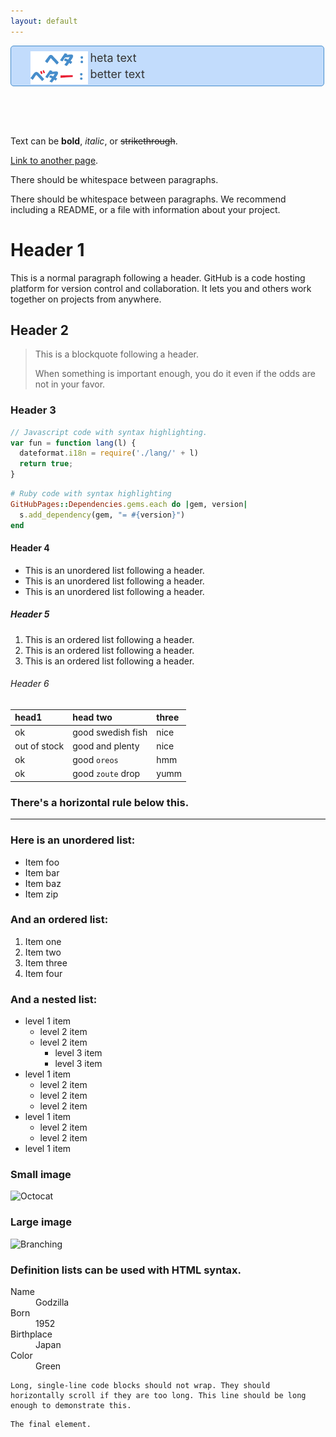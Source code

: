 ```yaml
---
layout: default
---
```


<style>
.bulletbox { 
	margin: 20 1% 20 1%; 
	width: 98%; 
	border: 1px solid #468dcb;  
	background-color:#c2dcfc; 
	border-radius: 5px; 
	font-size: 20px; 
	color: #333; 
	padding: 3px; 
}
.bulletdate { 
	position: absolute;
	bottom: 101%; 
	right: 5px; 
	font-size: 10px; 
	color: #c2dcfc;
}
.bulletline { 
	position: relative; 
	margin: 5px 0px 5px 25%; width: 74%; height: auto; 
	font-size: 18px; color: #333; 
}
.bulletlabel { display: block; position: absolute; right: 101%; width: 25%; top: 0px; height: auto;  }
</style>


<div class="bulletbox">
	<div class="bulletdate">2019/02/23</div>
	<div class="bulletline">
		<img class="bulletlabel" src="imgs/bulletheta.png"/>
		heta text
	</div>
	<div class="bulletline">
		<img class="bulletlabel" src="imgs/bulletbetter.png"/>
		better text
	</div>
</div>

<br><br><br>

Text can be **bold**, _italic_, or ~~strikethrough~~.

[Link to another page](./another-page.html).

There should be whitespace between paragraphs.

There should be whitespace between paragraphs. We recommend including a README, or a file with information about your project.

# Header 1

This is a normal paragraph following a header. GitHub is a code hosting platform for version control and collaboration. It lets you and others work together on projects from anywhere.

## Header 2

> This is a blockquote following a header.
>
> When something is important enough, you do it even if the odds are not in your favor.

### Header 3

```js
// Javascript code with syntax highlighting.
var fun = function lang(l) {
  dateformat.i18n = require('./lang/' + l)
  return true;
}
```

```ruby
# Ruby code with syntax highlighting
GitHubPages::Dependencies.gems.each do |gem, version|
  s.add_dependency(gem, "= #{version}")
end
```

#### Header 4

*   This is an unordered list following a header.
*   This is an unordered list following a header.
*   This is an unordered list following a header.

##### Header 5

1.  This is an ordered list following a header.
2.  This is an ordered list following a header.
3.  This is an ordered list following a header.

###### Header 6

| head1        | head two          | three |
|:-------------|:------------------|:------|
| ok           | good swedish fish | nice  |
| out of stock | good and plenty   | nice  |
| ok           | good `oreos`      | hmm   |
| ok           | good `zoute` drop | yumm  |

### There's a horizontal rule below this.

* * *

### Here is an unordered list:

*   Item foo
*   Item bar
*   Item baz
*   Item zip

### And an ordered list:

1.  Item one
1.  Item two
1.  Item three
1.  Item four

### And a nested list:

- level 1 item
  - level 2 item
  - level 2 item
    - level 3 item
    - level 3 item
- level 1 item
  - level 2 item
  - level 2 item
  - level 2 item
- level 1 item
  - level 2 item
  - level 2 item
- level 1 item

### Small image



![Octocat](https://assets-cdn.github.com/images/icons/emoji/octocat.png)

### Large image

![Branching](https://guides.github.com/activities/hello-world/branching.png)


### Definition lists can be used with HTML syntax.

<dl>
<dt>Name</dt>
<dd>Godzilla</dd>
<dt>Born</dt>
<dd>1952</dd>
<dt>Birthplace</dt>
<dd>Japan</dd>
<dt>Color</dt>
<dd>Green</dd>
</dl>

```
Long, single-line code blocks should not wrap. They should horizontally scroll if they are too long. This line should be long enough to demonstrate this.
```

```
The final element.
```
